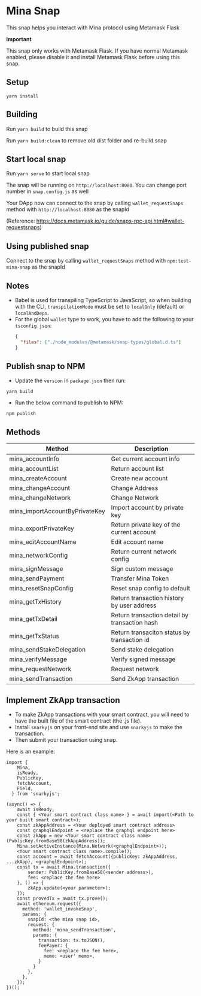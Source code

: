 # Mina Snap

This snap helps you interact with Mina protocol using Metamask Flask

**Important**

This snap only works with Metamask Flask. If you have normal Metamask enabled, please disable it and install Metamask Flask before using this snap.

## Setup
```shell
yarn install
```
## Building
Run `yarn build` to build this snap

Run `yarn build:clean` to remove old dist folder and re-build snap

## Start local snap
Run `yarn serve` to start local snap

The snap will be running on `http://localhost:8080`. You can change port number in `snap.config.js` as well

Your DApp now can connect to the snap by calling `wallet_requestSnaps` method with `http://localhost:8080` as the snapId

(Reference: https://docs.metamask.io/guide/snaps-rpc-api.html#wallet-requestsnaps)

## Using published snap
Connect to the snap by calling `wallet_requestSnaps` method with `npm:test-mina-snap` as the snapId

## Notes

- Babel is used for transpiling TypeScript to JavaScript, so when building with the CLI,
  `transpilationMode` must be set to `localOnly` (default) or `localAndDeps`.
- For the global `wallet` type to work, you have to add the following to your `tsconfig.json`:
  ```json
  {
    "files": ["./node_modules/@metamask/snap-types/global.d.ts"]
  }
  ```

## Publish snap to NPM
- Update the `version` in `package.json` then run:
```
yarn build
```
- Run the below command to publish to NPM:
```
npm publish
```

## Methods
| Method                         | Description                                   |
| ------------------------------ | --------------------------------------------- |
| mina_accountInfo               | Get current account info                      |
| mina_accountList               | Return account list                           |
| mina_createAccount             | Create new account                            |
| mina_changeAccount             | Change Address                                |
| mina_changeNetwork             | Change Network                                |
| mina_importAccountByPrivateKey | Import account by private key                 |
| mina_exportPrivateKey          | Return private key of the current account     |
| mina_editAccountName           | Edit account name                             |
| mina_networkConfig             | Return current network config                 |
| mina_signMessage               | Sign custom message                           |
| mina_sendPayment               | Transfer Mina Token                           |
| mina_resetSnapConfig           | Reset snap config to default                  |
| mina_getTxHistory              | Return transaction history by user address    |
| mina_getTxDetail               | Return transaction detail by transaction hash |
| mina_getTxStatus               | Return transaciton status by transaction id   |
| mina_sendStakeDelegation       | Send stake delegation                         |
| mina_verifyMessage             | Verify signed message                         |
| mina_requestNetwork            | Request network                               |
| mina_sendTransaction           | Send ZkApp transaction                        |


## Implement ZkApp transaction
- To make ZkApp transactions with your smart contract, you will need to have the built file of the smart contract (the .js file).
- Install `snarkyjs` on your front-end site and use `snarkyjs` to make the transaction.
- Then submit your transaction using snap.

Here is an example:

```
import {
    Mina,
    isReady,
    PublicKey,
    fetchAccount,
    Field,
  } from 'snarkyjs';

(async() => {
    await isReady;
    const { <Your smart contract class name> } = await import(<Path to your built smart contract>);
    const zkAppAddress = <Your deployed smart contract address>
    const graphqlEndpoint = <replace the graphql endpoint here>
    const zkApp = new <Your smart contract class name>(PublicKey.fromBase58(zkAppAddress));
    Mina.setActiveInstance(Mina.Network(<graphqlEndpoint>));
    <Your smart contract class name>.compile();
    const account = await fetchAccount({publicKey: zkAppAddress, ...zkApp}, <graphqlEndpoint>);
    const tx = await Mina.transaction({
        sender: PublicKey.fromBase58(<sender address>),
        fee: <replace the fee here>
    }, () => {
        zkApp.update(<your parameter>);
    });
    const provedTx = await tx.prove();
    await ethereum.request({
      method: 'wallet_invokeSnap',
      params: {
        snapId: <the mina snap id>,
        request: {
          method: 'mina_sendTransaction',
          params: {
            transaction: tx.toJSON(),
            feePayer: {
              fee: <replace the fee here>,
              memo: <user' memo>,
            }
          }
        },
      },
    });
})();
```
